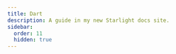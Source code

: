 ```yaml
---
title: Dart
description: A guide in my new Starlight docs site.
sidebar:
  order: 11
  hidden: true
---
```


